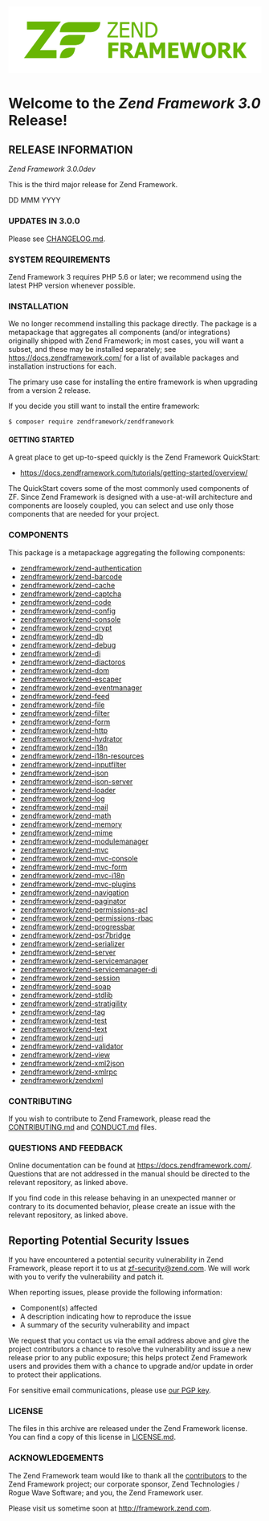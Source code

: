 ![Logo](https://raw.githubusercontent.com/zendframework/zf2/234b554f2ca202095aea32e4fa557553f8849664/resources/ZendFramework-logo.png)

# Welcome to the *Zend Framework 3.0* Release!

## RELEASE INFORMATION

*Zend Framework 3.0.0dev*

This is the third major release for Zend Framework.

DD MMM YYYY

### UPDATES IN 3.0.0

Please see [CHANGELOG.md](CHANGELOG.md).

### SYSTEM REQUIREMENTS

Zend Framework 3 requires PHP 5.6 or later; we recommend using the
latest PHP version whenever possible.

### INSTALLATION

We no longer recommend installing this package directly. The package is a
metapackage that aggregates all components (and/or integrations) originally
shipped with Zend Framework; in most cases, you will want a subset, and these
may be installed separately; see https://docs.zendframework.com/ for a list of
available packages and installation instructions for each.

The primary use case for installing the entire framework is when upgrading from
a version 2 release.

If you decide you still want to install the entire framework:

```console
$ composer require zendframework/zendframework
```

#### GETTING STARTED

A great place to get up-to-speed quickly is the Zend Framework
QuickStart:

- https://docs.zendframework.com/tutorials/getting-started/overview/

The QuickStart covers some of the most commonly used components of ZF.
Since Zend Framework is designed with a use-at-will architecture and
components are loosely coupled, you can select and use only those
components that are needed for your project.

### COMPONENTS

This package is a metapackage aggregating the following components:

- [zendframework/zend-authentication](https://github.com/zendframework/zendframework/zend-authentication)
- [zendframework/zend-barcode](https://github.com/zendframework/zendframework/zend-barcode)
- [zendframework/zend-cache](https://github.com/zendframework/zendframework/zend-cache)
- [zendframework/zend-captcha](https://github.com/zendframework/zendframework/zend-captcha)
- [zendframework/zend-code](https://github.com/zendframework/zendframework/zend-code)
- [zendframework/zend-config](https://github.com/zendframework/zendframework/zend-config)
- [zendframework/zend-console](https://github.com/zendframework/zendframework/zend-console)
- [zendframework/zend-crypt](https://github.com/zendframework/zendframework/zend-crypt)
- [zendframework/zend-db](https://github.com/zendframework/zendframework/zend-db)
- [zendframework/zend-debug](https://github.com/zendframework/zendframework/zend-debug)
- [zendframework/zend-di](https://github.com/zendframework/zendframework/zend-di)
- [zendframework/zend-diactoros](https://github.com/zendframework/zendframework/zend-diactoros)
- [zendframework/zend-dom](https://github.com/zendframework/zendframework/zend-dom)
- [zendframework/zend-escaper](https://github.com/zendframework/zendframework/zend-escaper)
- [zendframework/zend-eventmanager](https://github.com/zendframework/zendframework/zend-eventmanager)
- [zendframework/zend-feed](https://github.com/zendframework/zendframework/zend-feed)
- [zendframework/zend-file](https://github.com/zendframework/zendframework/zend-file)
- [zendframework/zend-filter](https://github.com/zendframework/zendframework/zend-filter)
- [zendframework/zend-form](https://github.com/zendframework/zendframework/zend-form)
- [zendframework/zend-http](https://github.com/zendframework/zendframework/zend-http)
- [zendframework/zend-hydrator](https://github.com/zendframework/zendframework/zend-hydrator)
- [zendframework/zend-i18n](https://github.com/zendframework/zendframework/zend-i18n)
- [zendframework/zend-i18n-resources](https://github.com/zendframework/zendframework/zend-i18n-resources)
- [zendframework/zend-inputfilter](https://github.com/zendframework/zendframework/zend-inputfilter)
- [zendframework/zend-json](https://github.com/zendframework/zendframework/zend-json)
- [zendframework/zend-json-server](https://github.com/zendframework/zendframework/zend-json-server)
- [zendframework/zend-loader](https://github.com/zendframework/zendframework/zend-loader)
- [zendframework/zend-log](https://github.com/zendframework/zendframework/zend-log)
- [zendframework/zend-mail](https://github.com/zendframework/zendframework/zend-mail)
- [zendframework/zend-math](https://github.com/zendframework/zendframework/zend-math)
- [zendframework/zend-memory](https://github.com/zendframework/zendframework/zend-memory)
- [zendframework/zend-mime](https://github.com/zendframework/zendframework/zend-mime)
- [zendframework/zend-modulemanager](https://github.com/zendframework/zendframework/zend-modulemanager)
- [zendframework/zend-mvc](https://github.com/zendframework/zendframework/zend-mvc)
- [zendframework/zend-mvc-console](https://github.com/zendframework/zendframework/zend-mvc-console)
- [zendframework/zend-mvc-form](https://github.com/zendframework/zendframework/zend-mvc-form)
- [zendframework/zend-mvc-i18n](https://github.com/zendframework/zendframework/zend-mvc-i18n)
- [zendframework/zend-mvc-plugins](https://github.com/zendframework/zendframework/zend-mvc-plugins)
- [zendframework/zend-navigation](https://github.com/zendframework/zendframework/zend-navigation)
- [zendframework/zend-paginator](https://github.com/zendframework/zendframework/zend-paginator)
- [zendframework/zend-permissions-acl](https://github.com/zendframework/zendframework/zend-permissions-acl)
- [zendframework/zend-permissions-rbac](https://github.com/zendframework/zendframework/zend-permissions-rbac)
- [zendframework/zend-progressbar](https://github.com/zendframework/zendframework/zend-progressbar)
- [zendframework/zend-psr7bridge](https://github.com/zendframework/zendframework/zend-psr7bridge)
- [zendframework/zend-serializer](https://github.com/zendframework/zendframework/zend-serializer)
- [zendframework/zend-server](https://github.com/zendframework/zendframework/zend-server)
- [zendframework/zend-servicemanager](https://github.com/zendframework/zendframework/zend-servicemanager)
- [zendframework/zend-servicemanager-di](https://github.com/zendframework/zendframework/zend-servicemanager-di)
- [zendframework/zend-session](https://github.com/zendframework/zendframework/zend-session)
- [zendframework/zend-soap](https://github.com/zendframework/zendframework/zend-soap)
- [zendframework/zend-stdlib](https://github.com/zendframework/zendframework/zend-stdlib)
- [zendframework/zend-stratigility](https://github.com/zendframework/zendframework/zend-stratigility)
- [zendframework/zend-tag](https://github.com/zendframework/zendframework/zend-tag)
- [zendframework/zend-test](https://github.com/zendframework/zendframework/zend-test)
- [zendframework/zend-text](https://github.com/zendframework/zendframework/zend-text)
- [zendframework/zend-uri](https://github.com/zendframework/zendframework/zend-uri)
- [zendframework/zend-validator](https://github.com/zendframework/zendframework/zend-validator)
- [zendframework/zend-view](https://github.com/zendframework/zendframework/zend-view)
- [zendframework/zend-xml2json](https://github.com/zendframework/zendframework/zend-xml2json)
- [zendframework/zend-xmlrpc](https://github.com/zendframework/zendframework/zend-xmlrpc)
- [zendframework/zendxml](https://github.com/zendframework/zendframework/zendxml)

### CONTRIBUTING

If you wish to contribute to Zend Framework, please read the
[CONTRIBUTING.md](CONTRIBUTING.md) and [CONDUCT.md](CONDUCT.md) files.

### QUESTIONS AND FEEDBACK

Online documentation can be found at https://docs.zendframework.com/.
Questions that are not addressed in the manual should be directed to the
relevant repository, as linked above.

If you find code in this release behaving in an unexpected manner or
contrary to its documented behavior, please create an issue with the relevant
repository, as linked above.

## Reporting Potential Security Issues

If you have encountered a potential security vulnerability in Zend Framework,
please report it to us at [zf-security@zend.com](mailto:zf-security@zend.com).
We will work with you to verify the vulnerability and patch it.

When reporting issues, please provide the following information:

- Component(s) affected
- A description indicating how to reproduce the issue
- A summary of the security vulnerability and impact

We request that you contact us via the email address above and give the project
contributors a chance to resolve the vulnerability and issue a new release prior
to any public exposure; this helps protect Zend Framework users and provides
them with a chance to upgrade and/or update in order to protect their
applications.

For sensitive email communications, please use
[our PGP key](http://framework.zend.com/zf-security-pgp-key.asc).

### LICENSE

The files in this archive are released under the Zend Framework license.
You can find a copy of this license in [LICENSE.md](LICENSE.md).

### ACKNOWLEDGEMENTS

The Zend Framework team would like to thank all the
[contributors](https://github.com/zendframework/zendframework/contributors) to
the Zend Framework project; our corporate sponsor, Zend Technologies / Rogue
Wave Software; and you, the Zend Framework user.

Please visit us sometime soon at http://framework.zend.com.
